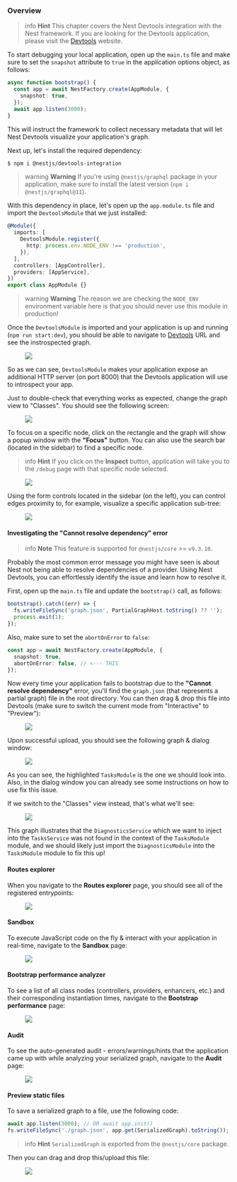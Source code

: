 ### Overview

> info **Hint** This chapter covers the Nest Devtools integration with the Nest framework. If you are looking for the Devtools application, please visit the [Devtools](https://devtools.nestjs.com) website.

To start debugging your local application, open up the `main.ts` file and make sure to set the `snapshot` attribute to `true` in the application options object, as follows:

```typescript
async function bootstrap() {
  const app = await NestFactory.create(AppModule, {
    snapshot: true,
  });
  await app.listen(3000);
}
```

This will instruct the framework to collect necessary metadata that will let Nest Devtools visualize your application's graph.

Next up, let's install the required dependency:

```bash
$ npm i @nestjs/devtools-integration
```

> warning **Warning** If you're using `@nestjs/graphql` package in your application, make sure to install the latest version (`npm i @nestjs/graphql@11`).

With this dependency in place, let's open up the `app.module.ts` file and import the `DevtoolsModule` that we just installed:

```typescript
@Module({
  imports: [
    DevtoolsModule.register({
      http: process.env.NODE_ENV !== 'production',
    }),
  ],
  controllers: [AppController],
  providers: [AppService],
})
export class AppModule {}
```

> warning **Warning** The reason we are checking the `NODE_ENV` environment variable here is that you should never use this module in production!

Once the `DevtoolsModule` is imported and your application is up and running (`npm run start:dev`), you should be able to navigate to [Devtools](https://devtools.nestjs.com) URL and see the instrospected graph.

<figure><img src="/assets/devtools/modules-graph.png" /></figure>

So as we can see, `DevtoolsModule` makes your application expose an additional HTTP server (on port 8000) that the Devtools application will use to introspect your app.

Just to double-check that everything works as expected, change the graph view to "Classes". You should see the following screen:

<figure><img src="/assets/devtools/classes-graph.png" /></figure>

To focus on a specific node, click on the rectangle and the graph will show a popup window with the **"Focus"** button. You can also use the search bar (located in the sidebar) to find a specific node.

> info **Hint** If you click on the **Inspect** button, application will take you to the `/debug` page with that specific node selected.

<figure><img src="/assets/devtools/node-popup.png" /></figure>

Using the form controls located in the sidebar (on the left), you can control edges proximity to, for example, visualize a specific application sub-tree:

<figure><img src="/assets/devtools/subtree-view.png" /></figure>

#### Investigating the "Cannot resolve dependency" error

> info **Note** This feature is supported for `@nestjs/core` >= `v9.3.10`.

Probably the most common error message you might have seen is about Nest not being able to resolve dependencies of a provider. Using Nest Devtools, you can effortlessly identify the issue and learn how to resolve it.

First, open up the `main.ts` file and update the `bootstrap()` call, as follows:

```typescript
bootstrap().catch((err) => {
  fs.writeFileSync('graph.json', PartialGraphHost.toString() ?? '');
  process.exit(1);
});
```

Also, make sure to set the `abortOnError` to `false`:

```typescript
const app = await NestFactory.create(AppModule, {
  snapshot: true,
  abortOnError: false, // <--- THIS
});
```

Now every time your application fails to bootstrap due to the **"Cannot resolve dependency"** error, you'll find the `graph.json` (that represents a partial graph) file in the root directory. You can then drag & drop this file into Devtools (make sure to switch the current mode from "Interactive" to "Preview"):

<figure><img src="/assets/devtools/drag-and-drop.png" /></figure>

Upon successful upload, you should see the following graph & dialog window:

<figure><img src="/assets/devtools/partial-graph-modules-view.png" /></figure>

As you can see, the highlighted `TasksModule` is the one we should look into. Also, in the dialog window you can already see some instructions on how to use fix this issue.

If we switch to the "Classes" view instead, that's what we'll see:

<figure><img src="/assets/devtools/partial-graph-classes-view.png" /></figure>

This graph illustrates that the `DiagnosticsService` which we want to inject into the `TasksService` was not found in the context of the `TasksModule` module, and we should likely just import the `DiagnosticsModule` into the `TasksModule` module to fix this up!

#### Routes explorer

When you navigate to the **Routes explorer** page, you should see all of the registered entrypoints:

<figure><img src="/assets/devtools/routes.png" /></figure>

#### Sandbox

To execute JavaScript code on the fly & interact with your application in real-time, navigate to the **Sandbox** page:

<figure><img src="/assets/devtools/sandbox.png" /></figure>

#### Bootstrap performance analyzer

To see a list of all class nodes (controllers, providers, enhancers, etc.) and their corresponding instantiation times, navigate to the **Bootstrap performance** page:

<figure><img src="/assets/devtools/bootstrap-performance.png" /></figure>

#### Audit

To see the auto-generated audit - errors/warnings/hints that the application came up with while analyzing your serialized graph, navigate to the **Audit** page:

<figure><img src="/assets/devtools/audit.png" /></figure>

#### Preview static files

To save a serialized graph to a file, use the following code:

```typescript
await app.listen(3000); // OR await app.init()
fs.writeFileSync('./graph.json', app.get(SerializedGraph).toString());
```

> info **Hint** `SerializedGraph` is exported from the `@nestjs/core` package.

Then you can drag and drop this/upload this file:

<figure><img src="/assets/devtools/drag-and-drop.png" /></figure>
